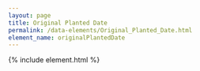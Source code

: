 ```yaml
---
layout: page
title: Original Planted Date
permalink: /data-elements/Original_Planted_Date.html
element_name: originalPlantedDate
---
```

{% include element.html %}